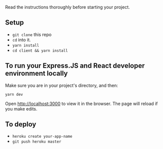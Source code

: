 Read the instructions thoroughly before starting your project.

## Setup

- `git clone` this repo
- `cd` into it.
- `yarn install`
- `cd client && yarn install`

## To run your Express.JS and React developer environment locally

Make sure you are in your project's directory, and then:

```
yarn dev
```

Open [http://localhost:3000](http://localhost:3000) to view it in the browser. The page will reload if you make edits.

## To deploy

- `heroku create your-app-name`
- `git push heroku master`
